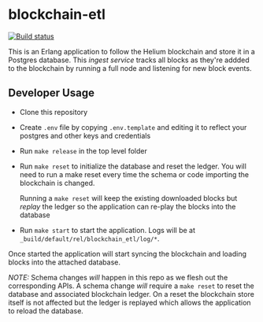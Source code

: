 # blockchain-etl

[![Build status](https://badge.buildkite.com/a1f6f5135577f0039b6bd6821d5c8f87466ff9c024dbf4a60b.svg)](https://buildkite.com/helium/blockchain-etl)

This is an Erlang application to follow the Helium blockchain and
store it in a Postgres database. This _ingest service_ tracks all
blocks as they're addded to the blockchain by running a full node and
listening for new block events.


## Developer Usage

* Clone this repository
* Create `.env` file by copying `.env.template` and editing it to
  reflect your postgres and other keys and credentials
* Run `make release` in the top level folder
* Run `make reset` to initialize the database and reset the
  ledger. You will need to run a make reset every time the schema or
  code importing the blockchain is changed.

  Running a `make reset` will keep the existing downloaded blocks but
  _replay_ the ledger so the application can re-play the blocks into
  the database
* Run `make start` to start the application. Logs will be at
  `_build/default/rel/blockchain_etl/log/*`.

Once started the application will start syncing the blockchain and
loading blocks into the attached database.

*NOTE:* Schema changes _will_ happen in this repo as we flesh out the
corresponding APIs. A schema change _will_ require a `make reset` to
reset the database and associated blockchain ledger. On a reset the
blockchain store itself is not affected but the ledger is replayed
which allows the application to reload the database.

